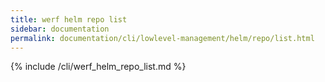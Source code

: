 ```yaml
---
title: werf helm repo list
sidebar: documentation
permalink: documentation/cli/lowlevel-management/helm/repo/list.html
---
```


{% include /cli/werf_helm_repo_list.md %}
